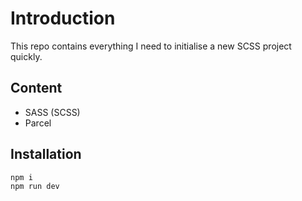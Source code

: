 # Introduction
This repo contains everything I need to initialise a new SCSS project quickly. 
## Content
- SASS (SCSS)
- Parcel
## Installation
```
npm i
npm run dev
```
